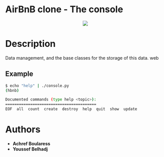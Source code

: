 # AirBnB clone - The console

<p align="center">
    <img src="https://i.imgur.com/JOhaZ5m.png">
</p>

# Description
Data management, and the base classes for the storage of this data.
web
## Example
```bash
$ echo "help" | ./console.py
(hbnb)

Documented commands (type help <topic>):
========================================
EOF  all  count  create  destroy  help  quit  show  update
```

# Authors
* **Achref Boularess**
* **Youssef Belhadj**